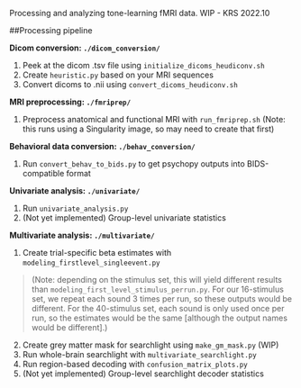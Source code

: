 Processing and analyzing tone-learning fMRI data. WIP - KRS 2022.10

##Processing pipeline

**Dicom conversion: `./dicom_conversion/`**
1. Peek at the dicom .tsv file  using `initialize_dicoms_heudiconv.sh`
2. Create `heuristic.py` based on your MRI sequences
3. Convert dicoms to .nii using `convert_dicoms_heudiconv.sh`

**MRI preprocessing: `./fmriprep/`**
1. Preprocess anatomical and functional MRI with `run_fmriprep.sh` 
(Note: this runs using a Singularity image, so may need to create that first)

**Behavioral data conversion: `./behav_conversion/`**
1. Run `convert_behav_to_bids.py` to get psychopy outputs into BIDS-compatible format

**Univariate analysis: `./univariate/`**
1. Run `univariate_analysis.py`
2. (Not yet implemented) Group-level univariate statistics

**Multivariate analysis: `./multivariate/`**
1. Create trial-specific beta estimates with `modeling_firstlevel_singleevent.py` 

> (Note: depending on the stimulus set, this will yield different results than `modeling_first_level_stimulus_perrun.py`. 
> For our 16-stimulus set, we repeat each sound 3 times per run, so these outputs would be different. 
> For the 40-stimulus set, each sound is only used once per run, so the estimates would be the same 
> [although the output names would be different].)

2. Create grey matter mask for searchlight using `make_gm_mask.py` (WIP)
3. Run whole-brain searchlight with `multivariate_searchlight.py`
4. Run region-based decoding with `confusion_matrix_plots.py`
5. (Not yet implemented) Group-level searchlight decoder statistics
